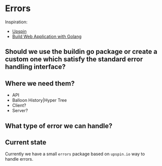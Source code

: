 # Errors

Inspiration:
* [Upspin](https://commandcenter.blogspot.com/2017/12/error-handling-in-upspin.html)
* [Build Web Application with Golang](https://astaxie.gitbooks.io/build-web-application-with-golang/en/11.0.html)

## Should we use the buildin go package or create a custom one which satisfy the standard error handling interface?

## Where we need them?

* API
* Balloon History|Hyper Tree
* Client?
* Server?

## What type of error we can handle?

## Current state

Currently we have a small ```errors``` package based on ```upspin.io``` way to handle errors.